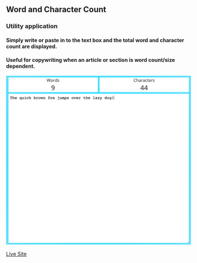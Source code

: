 ## Word and Character Count
### Utility application

#### Simply write or paste in to the text box and the total word and character count are displayed. 
#### Useful for copywriting when an article or section is word count/size dependent.

![Preview](./preview.png)

[Live Site](https://word-count.github.io)